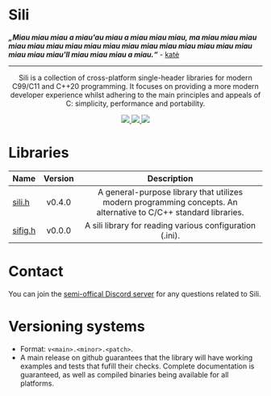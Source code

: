 Sili
====

<b><i>„Miau miau miau a miau'au miau a miau miau miau, ma miau miau miau miau miau miau miau miau miau miau miau miau miau miau miau miau miau miau miau'll miau miau miau a miau.“</i></b> - [katė](.github/cat.png)

---

<p align="center">
Sili is a collection of cross-platform single-header libraries for modern C99/C11 
and C++20 programming. It focuses on providing a more modern developer experience
whilst adhering to the main principles and appeals of C: simplicity, performance 
and portability.
</p>

<p align="center">
	<a href="https://github.com/EimaMei/sili-toolchain/actions/workflows/linux.yml">
		<img src="https://github.com/EimaMei/sili-toolchain/actions/workflows/linux.yml/badge.svg">
	</a>
	<a href="https://github.com/EimaMei/sili-toolchain/actions/workflows/windows.yml">
		<img src="https://github.com/EimaMei/sili-toolchain/actions/workflows/windows.yml/badge.svg">
	</a>
	<a href="https://github.com/EimaMei/sili-toolchain/actions/workflows/macos.yml">
		<img src="https://github.com/EimaMei/sili-toolchain/actions/workflows/macos.yml/badge.svg">
	</a>
</p>



# Libraries
|  Name                | Version | Description |
|----------------------|:-------:|:-----------:|
|  [sili.h](sili.h)    | v0.4.0  | A general-purpose library that utilizes modern programming concepts. An alternative to C/C++ standard libraries.
|  [sifig.h](sifig.h)  | v0.0.0  | A sili library for reading various configuration (.ini).

# Contact
You can join the [semi-offical Discord server](https://discord.gg/MSfSmNanF2) for 
any questions related to Sili.

# Versioning systems
- Format: `v<main>.<minor>.<patch>`.
- A main release on github guarantees that the library will have working examples 
and tests that fufill their checks. Complete documentation is guaranteed, as well 
as compiled binaries being available for all platforms.